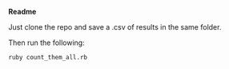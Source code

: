 **Readme**

Just clone the repo and save a .csv of results in the same folder.

Then run the following:
```
ruby count_them_all.rb
```
